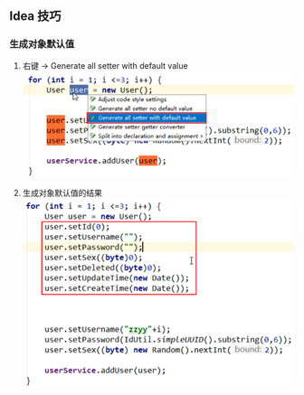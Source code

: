 ## Idea 技巧
### 生成对象默认值
1) 右键 -> Generate all setter with default value
![](set对象默认值.png)

2) 生成对象默认值的结果
![](set对象默认值后的结果.png)
